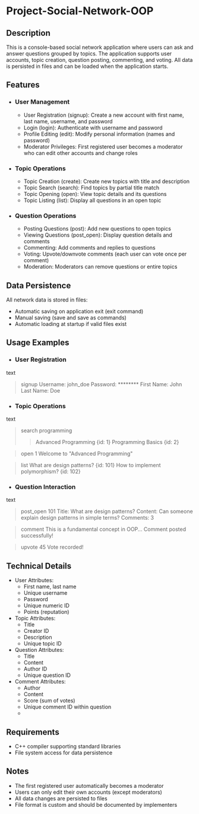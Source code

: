 # Project-Social-Network-OOP
## Description
This is a console-based social network application where users can ask and answer questions grouped by topics. The application supports user accounts, topic creation, question posting, commenting, and voting. All data is persisted in files and can be loaded when the application starts.

## Features

- ### User Management
  - User Registration (signup): Create a new account with first name, last name, username, and password
  - Login (login): Authenticate with username and password
  - Profile Editing (edit): Modify personal information (names and password)
  - Moderator Privileges: First registered user becomes a moderator who can edit other accounts and change roles
- ### Topic Operations
  - Topic Creation (create): Create new topics with title and description
  - Topic Search (search): Find topics by partial title match
  - Topic Opening (open): View topic details and its questions
  - Topic Listing (list): Display all questions in an open topic
- ### Question Operations
  - Posting Questions (post): Add new questions to open topics
  - Viewing Questions (post_open): Display question details and comments
  - Commenting: Add comments and replies to questions
  - Voting: Upvote/downvote comments (each user can vote once per comment)
  - Moderation: Moderators can remove questions or entire topics

## Data Persistence
All network data is stored in files:
  - Automatic saving on application exit (exit command)
  - Manual saving (save and save as commands)
  - Automatic loading at startup if valid files exist
## Usage Examples
- ### User Registration
text
> signup
Username: john_doe
Password: ********
First Name: John
Last Name: Doe
 
- ### Topic Operations
text
> search programming
>> Advanced Programming {id: 1}
>> Programming Basics {id: 2}

> open 1
Welcome to "Advanced Programming"

> list
What are design patterns? {id: 101}
How to implement polymorphism? {id: 102}

- ### Question Interaction
text
> post_open 101
Title: What are design patterns?
Content: Can someone explain design patterns in simple terms?
Comments: 3

> comment
This is a fundamental concept in OOP...
Comment posted successfully!

> upvote 45
Vote recorded!

## Technical Details
- User Attributes:
  - First name, last name
  - Unique username
  - Password
  - Unique numeric ID
  - Points (reputation)
- Topic Attributes:
  - Title
  - Creator ID
  - Description
  - Unique topic ID
- Question Attributes:
  - Title
  - Content
  - Author ID
  - Unique question ID
- Comment Attributes:
  - Author
  - Content
  - Score (sum of votes)
  - Unique comment ID within question
  - 
## Requirements
- C++ compiler supporting standard libraries
- File system access for data persistence

## Notes
- The first registered user automatically becomes a moderator
- Users can only edit their own accounts (except moderators)
- All data changes are persisted to files
- File format is custom and should be documented by implementers
